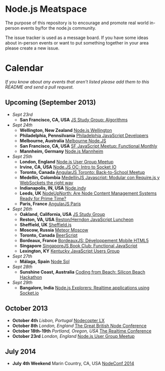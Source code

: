 Node.js Meatspace
==============

The purpose of this repository is to encourage and promote real world in-person events by/for the node.js community.

The issue tracker is used as a message board. If you have some ideas about in-person events or want to put something together in your area please create a new issue.

# Calendar

*If you know about any events that aren't listed please add them to this README and send a pull request.*

## Upcoming (September 2013)


* *Sept 23rd*
  * **San Francisco, CA, USA** [JS Study Group: Algorithms](http://www.meetup.com/hackreactor/events/136865352/)
* *Sept 24th* 
  * **Wellington, New Zealand** [Node.js Wellington](http://www.meetup.com/Node-js-Wellington/events/136895152/)
  * **Philadelphia, Pennsilvania** [Philadelphia JavaScript Developers](http://www.meetup.com/Philadelphia-JavaScript-Developers/events/133393712/)
  * **Melbourne, Australia** [Melbourne Node.JS](http://www.meetup.com/MelbNodeJS/events/139384782/)
  * **San Francisco, CA, USA** [SF JavaScript Meetup: Functional Monthly](http://www.meetup.com/jsmeetup/events/126589972/)
  * **Mannheim, Germany** [Node.js Mannheim](http://www.meetup.com/node-js-Mannheim/events/139211042/)
* *Sept 25th* 
  * **London, England** [Node.js User Group Meetup](http://lnug.org/) 
  * **Irvine, CA, USA** [Node.JS OC: Intro to Socket IO](http://www.meetup.com/Node-JS-OC/events/139944872/)
  * **Toronto, Canada** [AngularJS Toronto: Back-to-School Meetup](http://www.meetup.com/AngularJS-Toronto/events/138537382/)
  * **Medellín, Colombia** [MedellínJS Javascript: Modular con Require.js y WebSockets the right way](http://www.meetup.com/MedellinJS/events/140996762/)
  * **Indianapolis, IN, USA** [Node.indy](http://www.meetup.com/Node-indy/events/119911552/)
  * **Leeds, UK** [NodeUpNorth: Are Node Content Management Systems Ready for Prime Time?](http://www.meetup.com/NodeUpNorth/events/140469242/)
  * **Paris, France** [AngularJS Paris](http://www.meetup.com/AngularJS-Paris/events/136217452/)
* *Sept 26th* 
  * **Oakland, California, USA** [JS Study Group](http://www.meetup.com/EBJavaScript/events/139340362/)
  * **Reston, VA, USA** [Reston/Herndon JavaScript Luncheon](http://www.meetup.com/Reston-Herndon-JavaScript-Luncheon/events/138318292/)
  * **Sheffield, UK** [Sheffield.js](http://www.meetup.com/Sheffield-js/events/137475172/) 
  * **Moscow, Russia** [Meteor Moscow](http://www.meetup.com/Meteor-Moscow/events/112063592/)
  * **Toronto, Canada** [BeerScript](http://www.meetup.com/torontojs/events/136914932/)
  * **Bordeaux, France** [BordeauxJS: Développement Mobile HTML5](http://www.meetup.com/BordeauxJS/events/137641142/)
  * **Singapore** [SingaporeJS Book Club: Functional JavaScript](http://www.meetup.com/Singapore-JS/events/139413902/)
  * **Lexington, KY** [Kentucky JavaScript Users Group](http://www.meetup.com/Kentucky-JavaScript-Users-Group/events/141287282/)
* *Sept 27th* 
  *  **Málaga, Spain** [Node Sol](http://www.meetup.com/Node-Sol/events/138893332/)
* *Sept 28th*
  *  **Sunshine Coast, Australia** [Coding from Beach: Silicon Beach Hackathon](http://www.meetup.com/Coding-from-Beach/events/139148792/)
* *Sept 29th* 
  * **Bangalore, India** [Node.js Explorers: Realtime applications using Socket.io](http://www.meetup.com/Node-js-Explorers/events/119252172/)

## October 2013

* **October 4th** *Lisbon, Portugal* [Nodecopter LX](http://nodecopter.pt/) 
* **October 8th** *London, England* [The Great British Node Conference](http://greatbritishnodeconf.co.uk/)
* **October 18th-19th** *Portland, Oregon, USA* [The Realtime Conference](http://2013.realtimeconf.com/) 
* **October 23rd** *London, England* [Node.js User Group Meetup](http://lnug.org/) 

## July 2014
* **July 4th Weekend** Marin Country, CA, USA [NodeConf 2014](http://www.nodeconf.com)
